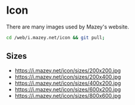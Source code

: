 # Icon

There are many images used by Mazey's website.

```bash
cd /web/i.mazey.net/icon && git pull;
```

## Sizes

- <https://i.mazey.net/icon/sizes/200x200.jpg>
- <https://i.mazey.net/icon/sizes/200x400.jpg>
- <https://i.mazey.net/icon/sizes/400x200.jpg>
- <https://i.mazey.net/icon/sizes/600x200.jpg>
- <https://i.mazey.net/icon/sizes/800x600.jpg>

